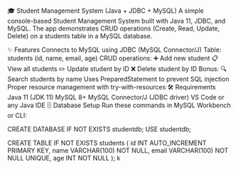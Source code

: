 🎓 Student Management System (Java + JDBC + MySQL)
A simple console-based Student Management System built with Java 11, JDBC, and MySQL.
The app demonstrates CRUD operations (Create, Read, Update, Delete) on a students table in a MySQL database.

✨ Features
Connects to MySQL using JDBC (MySQL Connector/J)
Table: students (id, name, email, age)
CRUD operations:
➕ Add new student
📋 View all students
✏️ Update student by ID
❌ Delete student by ID
Bonus: 🔍 Search students by name
Uses PreparedStatement to prevent SQL injection
Proper resource management with try-with-resources
🛠 Requirements
Java 11 (JDK 11)
MySQL 8+
MySQL Connector/J (JDBC driver)
VS Code or any Java IDE
🗄 Database Setup
Run these commands in MySQL Workbench or CLI:

CREATE DATABASE IF NOT EXISTS studentdb;
USE studentdb;

CREATE TABLE IF NOT EXISTS students (
    id INT AUTO_INCREMENT PRIMARY KEY,
    name VARCHAR(100) NOT NULL,
    email VARCHAR(100) NOT NULL UNIQUE,
    age INT NOT NULL
); k
